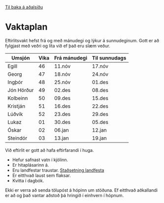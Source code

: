 [Til baka á aðalsíðu](README.md)

# Vaktaplan

Eftirlitsvakt hefst frá og með mánudegi og lýkur á sunnudeginum. Gott er að fylgjast með veðri og líta við ef það eru slæm veður.

|Umsjón|Vika|Frá mánudegi|Til sunnudags|
|---|---|---|---|
|Egill     | 46 |11.nóv|17.nóv|
|Georg     | 47 |18.nóv|24.nóv|
|Ingþór    | 48 |25.nóv|01.des|
|Jón Hörður| 49 |02.des|08.des|
|Kolbeinn  | 50 |09.des|15.des|
|Kristján  | 51 |16.des|22.des|
|Lúðvík    | 52 |23.des|29.des|
|Lukaz     | 01 |30.des|05.des|
|Óskar     | 02 |06.jan|12.jan|
|Steindór  | 03 |13.jan|19.jan|

Við eftirlit er gott að hafa eftirfarandi í huga.

- Hefur safnast vatn í kjölinn.
- Er hitaplásarinn á.
- Eru landfestar traustar. [Staðsetning landfesta](sigling.md#Landfestar)
- Er eitthvað laust sem flaksar.
- Kvitta í dagbók.

Ekki er verra að senda tölupóst á hópinn um stöðuna. Ef eitthvað aðkallandi er að og það vantar aðstoð þá hringið í einhvern í hópnum.
